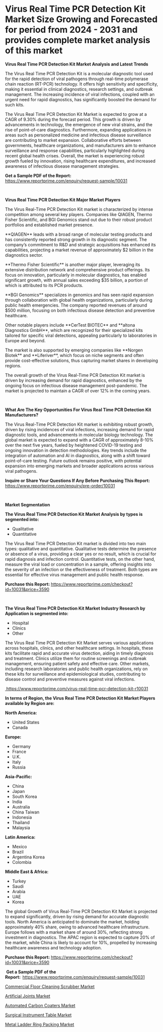 <p><h1>Virus Real Time PCR Detection Kit Market Size Growing and Forecasted for period from 2024 - 2031 and provides complete market analysis of this market</h1></p><p><strong>Virus Real Time PCR Detection Kit Market Analysis and Latest Trends</strong></p>
<p><p>The Virus Real Time PCR Detection Kit is a molecular diagnostic tool used for the rapid detection of viral pathogens through real-time polymerase chain reaction (RT-PCR) technology. It offers high sensitivity and specificity, making it essential in clinical diagnostics, research settings, and outbreak management. The increasing incidence of viral infections, coupled with an urgent need for rapid diagnostics, has significantly boosted the demand for such kits.</p><p>The Virus Real Time PCR Detection Kit Market is expected to grow at a CAGR of 9.30% during the forecast period. This growth is driven by advancements in technology, the emergence of new viral strains, and the rise of point-of-care diagnostics. Furthermore, expanding applications in areas such as personalized medicine and infectious disease surveillance are contributing to market expansion. Collaborative efforts between governments, healthcare organizations, and manufacturers aim to enhance surveillance and response capabilities, particularly highlighted during recent global health crises. Overall, the market is experiencing robust growth fueled by innovation, rising healthcare expenditures, and increased awareness of infectious disease management strategies.</p></p>
<p><strong>Get a Sample PDF of the Report:&nbsp;</strong> <a href="https://www.reportprime.com/enquiry/request-sample/10031">https://www.reportprime.com/enquiry/request-sample/10031</a></p>
<p>&nbsp;</p>
<p><strong>Virus Real Time PCR Detection Kit Major Market Players</strong></p>
<p><p>The Virus Real-Time PCR Detection Kit market is characterized by intense competition among several key players. Companies like QIAGEN, Thermo Fisher Scientific, and BGI Genomics stand out due to their robust product portfolios and established market presence. </p><p>**QIAGEN** leads with a broad range of molecular testing products and has consistently reported strong growth in its diagnostic segment. The company’s commitment to R&D and strategic acquisitions has enhanced its capabilities, projecting a market revenue of approximately $2 billion in the diagnostics sector. </p><p>**Thermo Fisher Scientific** is another major player, leveraging its extensive distribution network and comprehensive product offerings. Its focus on innovation, particularly in molecular diagnostics, has enabled significant growth, with annual sales exceeding $35 billion, a portion of which is attributed to its PCR products.</p><p>**BGI Genomics** specializes in genomics and has seen rapid expansion through collaboration with global health organizations, particularly during public health emergencies. The company reported revenues of around $500 million, focusing on both infectious disease detection and preventive healthcare.</p><p>Other notable players include **CerTest BIOTEC** and **altona Diagnostics GmbH**, which are recognized for their specialized kits tailored for specific viral detections, appealing particularly to laboratories in Europe and beyond. </p><p>The market is also supported by emerging companies like **Norgen Biotek** and **Liferiver**, which focus on niche segments and often provide cost-effective solutions, thus capturing market shares in developing regions.</p><p>The overall growth of the Virus Real-Time PCR Detection Kit market is driven by increasing demand for rapid diagnostics, enhanced by the ongoing focus on infectious disease management post-pandemic. The market is projected to maintain a CAGR of over 12% in the coming years.</p></p>
<p>&nbsp;</p>
<p><strong>What Are The Key Opportunities For Virus Real Time PCR Detection Kit Manufacturers?</strong></p>
<p><p>The Virus Real-Time PCR Detection Kit market is exhibiting robust growth, driven by rising incidences of viral infections, increasing demand for rapid diagnostic tools, and advancements in molecular biology technology. The global market is expected to expand with a CAGR of approximately 8-10% over the next five years, fueled by heightened COVID-19 testing and ongoing innovation in detection methodologies. Key trends include the integration of automation and AI in diagnostics, along with a shift toward point-of-care testing. Future outlook remains positive, with potential expansion into emerging markets and broader applications across various viral pathogens.</p></p>
<p><strong>Inquire or Share Your Questions If Any Before Purchasing This Report:</strong> <a href="https://www.reportprime.com/enquiry/pre-order/10031">https://www.reportprime.com/enquiry/pre-order/10031</a></p>
<p>&nbsp;</p>
<p><strong>Market Segmentation</strong></p>
<p><strong>The Virus Real Time PCR Detection Kit Market Analysis by types is segmented into:</strong></p>
<p><ul><li>Qualitative</li><li>Quantitative</li></ul></p>
<p><p>The Virus Real Time PCR Detection Kit market is divided into two main types: qualitative and quantitative. Qualitative tests determine the presence or absence of a virus, providing a clear yes or no result, which is crucial for rapid diagnosis and infection control. Quantitative tests, on the other hand, measure the viral load or concentration in a sample, offering insights into the severity of an infection or the effectiveness of treatment. Both types are essential for effective virus management and public health response.</p></p>
<p><strong>Purchase this Report:&nbsp;</strong><a href="https://www.reportprime.com/checkout?id=10031&price=3590">https://www.reportprime.com/checkout?id=10031&price=3590</a></p>
<p>&nbsp;</p>
<p><strong>The Virus Real Time PCR Detection Kit Market Industry Research by Application is segmented into:</strong></p>
<p><ul><li>Hospital</li><li>Clinics</li><li>Other</li></ul></p>
<p><p>The Virus Real Time PCR Detection Kit Market serves various applications across hospitals, clinics, and other healthcare settings. In hospitals, these kits facilitate rapid and accurate virus detection, aiding in timely diagnosis and treatment. Clinics utilize them for routine screenings and outbreak management, ensuring patient safety and effective care. Other markets, including research laboratories and public health organizations, rely on these kits for surveillance and epidemiological studies, contributing to disease control and preventive measures against viral infections.</p></p>
<p><a href="https://www.reportprime.com/virus-real-time-pcr-detection-kit-r10031">&nbsp;https://www.reportprime.com/virus-real-time-pcr-detection-kit-r10031</a></p>
<p><strong>In terms of Region, the Virus Real Time PCR Detection Kit Market Players available by Region are:</strong></p>
<p>
    <p> <strong> North America: </strong>
        <ul>
            <li>United States</li>
            <li>Canada</li>
        </ul>
        </p> 
    <p> <strong> Europe: </strong>
        <ul>
            <li>Germany</li>
            <li>France</li>
            <li>U.K.</li>
            <li>Italy</li>
            <li>Russia</li>
        </ul>
        </p> 
    <p> <strong> Asia-Pacific: </strong>
        <ul>
            <li>China</li>
            <li>Japan</li>
            <li>South Korea</li>
            <li>India</li>
            <li>Australia</li>
            <li>China Taiwan</li>
            <li>Indonesia</li>
            <li>Thailand</li>
            <li>Malaysia</li>
        </ul>
        </p> 
    <p> <strong> Latin America: </strong>
        <ul>
            <li>Mexico</li>
            <li>Brazil</li>
            <li>Argentina Korea</li>
            <li>Colombia</li>
        </ul>
        </p> 
    <p> <strong> Middle East & Africa: </strong>
        <ul>
            <li>Turkey</li>
            <li>Saudi</li>
            <li>Arabia</li>
            <li>UAE</li>
            <li>Korea</li>
        </ul>
    </p>
    </p>
<p><p>The global Growth of Virus Real-Time PCR Detection Kit Market is projected to expand significantly, driven by rising demand for accurate diagnostic tools. North America is anticipated to dominate the market, holding approximately 40% share, owing to advanced healthcare infrastructure. Europe follows with a market share of around 30%, reflecting strong investment in diagnostics. The APAC region is expected to capture 20% of the market, while China is likely to account for 10%, propelled by increasing healthcare awareness and technology adoption.</p></p>
<p><strong>Purchase this Report: </strong><a href="https://www.reportprime.com/checkout?id=10031&price=3590">https://www.reportprime.com/checkout?id=10031&price=3590</a></p>
<p>&nbsp;<strong>Get a Sample PDF of the Report:&nbsp;&nbsp;</strong><a href="https://www.reportprime.com/enquiry/request-sample/10031">https://www.reportprime.com/enquiry/request-sample/10031</a></p>
<p><strong></strong></p>
<p><p><a href="https://issuu.com/reportprime-2/docs/commercial-floor-cleaning-scrubber-_20815b149813fb">Commercial Floor Cleaning Scrubber Market</a></p><p><a href="https://www.linkedin.com/pulse/artificial-joints-market-overview-regional-outlook-competitive-vubbf?trackingId=HHMIMKizRuud49NxtwR4zA%3D%3D">Artificial Joints Market</a></p><p><a href="https://issuu.com/reportprime-2/docs/automated-carbon-coaters-market-siz_ce41b35d7edf66">Automated Carbon Coaters Market</a></p><p><a href="https://github.com/tamvrosiya/Market-Research-Report-List-5/blob/main/surgical-instrument-table-market.md">Surgical Instrument Table Market</a></p><p><a href="https://medium.com/@mdmasty/the-growth-of-the-metal-ladder-ring-packing-market-has-been-significant-driven-by-various-25f43700b420">Metal Ladder Ring Packing Market</a></p></p>